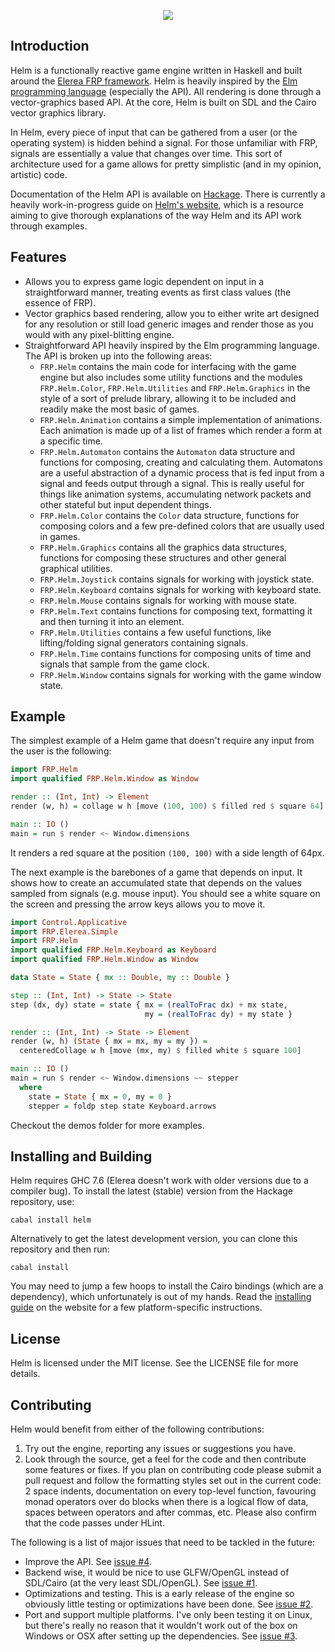 <p align="center">
  <a href="http://helm-engine.org" title="Homepage"><img src="http://helm-engine.org/img/logo-alt.png"/></a>
</p>

## Introduction

Helm is a functionally reactive game engine written in Haskell and built around
the [Elerea FRP framework](https://github.com/cobbpg/elerea). Helm is
heavily inspired by the [Elm programming language](http://elm-lang.org) (especially the API).
All rendering is done through a vector-graphics based API. At the core, Helm is
built on SDL and the Cairo vector graphics library.

In Helm, every piece of input that can be gathered from a user (or the operating system)
is hidden behind a signal. For those unfamiliar with FRP, signals are essentially
a value that changes over time. This sort of architecture used for a game allows for pretty
simplistic (and in my opinion, artistic) code.

Documentation of the Helm API is available on [Hackage](http://hackage.haskell.org/package/helm).
There is currently a heavily work-in-progress guide on [Helm's website](http://helm-engine.org/guide),
which is a resource aiming to give thorough explanations of the way Helm and its API work through examples.

## Features

* Allows you to express game logic dependent on input in a straightforward manner,
  treating events as first class values (the essence of FRP).
* Vector graphics based rendering, allow you to either write art
  designed for any resolution or still load generic images and render
  those as you would with any pixel-blitting engine.
* Straightforward API heavily inspired by the Elm programming language. The API
  is broken up into the following areas:
  * `FRP.Helm` contains the main code for interfacing with the game engine but
    also includes some utility functions and the modules `FRP.Helm.Color`, `FRP.Helm.Utilities`
    and `FRP.Helm.Graphics` in the style of a sort of prelude library, allowing it to be included
    and readily make the most basic of games.
  * `FRP.Helm.Animation` contains a simple implementation of animations. Each
    animation is made up of a list of frames which render a form at a specific time.
  * `FRP.Helm.Automaton` contains the `Automaton` data structure and functions
    for composing, creating and calculating them. Automatons are a useful
    abstraction of a dynamic process that is fed input from a signal
    and feeds output through a signal. This is really useful for things
    like animation systems, accumulating network packets and other
    stateful but input dependent things.
  * `FRP.Helm.Color` contains the `Color` data structure, functions for composing
    colors and a few pre-defined colors that are usually used in games.
  * `FRP.Helm.Graphics` contains all the graphics data structures, functions
    for composing these structures and other general graphical utilities.
  * `FRP.Helm.Joystick` contains signals for working with joystick state.
  * `FRP.Helm.Keyboard` contains signals for working with keyboard state.
  * `FRP.Helm.Mouse` contains signals for working with mouse state.
  * `FRP.Helm.Text` contains functions for composing text, formatting it
    and then turning it into an element.
  * `FRP.Helm.Utilities` contains a few useful functions, like lifting/folding signal generators
    containing signals.
  * `FRP.Helm.Time` contains functions for composing units of time and signals that sample from the game clock.
  * `FRP.Helm.Window` contains signals for working with the game window state.

## Example

The simplest example of a Helm game that doesn't require any input from the user is the following:

```haskell
import FRP.Helm
import qualified FRP.Helm.Window as Window

render :: (Int, Int) -> Element
render (w, h) = collage w h [move (100, 100) $ filled red $ square 64]

main :: IO ()
main = run $ render <~ Window.dimensions
```

It renders a red square at the position `(100, 100)` with a side length of 64px.  
  
The next example is the barebones of a game that depends on input. It shows how to create
an accumulated state that depends on the values sampled from signals (e.g. mouse input).
You should see a white square on the screen and pressing the arrow keys allows you to move it.

```haskell
import Control.Applicative
import FRP.Elerea.Simple
import FRP.Helm
import qualified FRP.Helm.Keyboard as Keyboard
import qualified FRP.Helm.Window as Window

data State = State { mx :: Double, my :: Double }

step :: (Int, Int) -> State -> State
step (dx, dy) state = state { mx = (realToFrac dx) + mx state,
                              my = (realToFrac dy) + my state }

render :: (Int, Int) -> State -> Element
render (w, h) (State { mx = mx, my = my }) =
  centeredCollage w h [move (mx, my) $ filled white $ square 100]

main :: IO ()
main = run $ render <~ Window.dimensions ~~ stepper
  where
    state = State { mx = 0, my = 0 }
    stepper = foldp step state Keyboard.arrows

```

Checkout the demos folder for more examples.

## Installing and Building

Helm requires GHC 7.6 (Elerea doesn't work with older versions due to a compiler bug).
To install the latest (stable) version from the Hackage repository, use:

```
cabal install helm
```

Alternatively to get the latest development version, you can clone this repository and then run:

```
cabal install
```

You may need to jump a few hoops to install the Cairo bindings (which are a dependency),
which unfortunately is out of my hands. Read the [installing guide](http://helm-engine.org/guide/installing/)
on the website for a few platform-specific instructions.

## License

Helm is licensed under the MIT license. See the LICENSE file for more details.

## Contributing

Helm would benefit from either of the following contributions:

1. Try out the engine, reporting any issues or suggestions you have.
2. Look through the source, get a feel for the code and then
   contribute some features or fixes. If you plan on contributing
   code please submit a pull request and follow the formatting
   styles set out in the current code: 2 space indents, documentation
   on every top-level function, favouring monad operators over
   do blocks when there is a logical flow of data, spaces between operators
   and after commas, etc. Please also confirm that the code passes under
   HLint.

The following is a list of major issues that need to be tackled in the future:

* Improve the API. See [issue #4](https://github.com/z0w0/helm/issues/4).
* Backend wise, it would be nice to use GLFW/OpenGL instead of SDL/Cairo (at the very least SDL/OpenGL).
  See [issue #1](https://github.com/z0w0/helm/issues/1).
* Optimizations and testing. This is a early release of the engine so
  obviously little testing or optimizations have been done.
  See [issue #2](https://github.com/z0w0/helm/issues/2).
* Port and support multiple platforms. I've only been testing it on
  Linux, but there's really no reason that it wouldn't work out of the box
  on Windows or OSX after setting up the dependencies.
  See [issue #3](https://github.com/z0w0/helm/issues/3).

